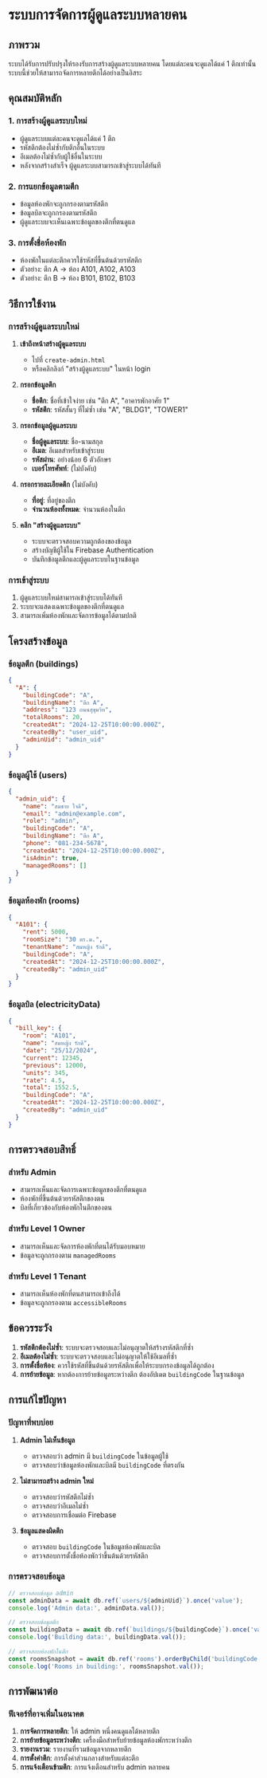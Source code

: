 # ระบบการจัดการผู้ดูแลระบบหลายคน

## ภาพรวม

ระบบได้รับการปรับปรุงให้รองรับการสร้างผู้ดูแลระบบหลายคน โดยแต่ละคนจะดูแลได้แค่ 1 ตึกเท่านั้น ระบบนี้ช่วยให้สามารถจัดการหลายตึกได้อย่างเป็นอิสระ

## คุณสมบัติหลัก

### 1. **การสร้างผู้ดูแลระบบใหม่**
- ผู้ดูแลระบบแต่ละคนจะดูแลได้แค่ 1 ตึก
- รหัสตึกต้องไม่ซ้ำกับตึกอื่นในระบบ
- อีเมลต้องไม่ซ้ำกับผู้ใช้อื่นในระบบ
- หลังจากสร้างสำเร็จ ผู้ดูแลระบบสามารถเข้าสู่ระบบได้ทันที

### 2. **การแยกข้อมูลตามตึก**
- ข้อมูลห้องพักจะถูกกรองตามรหัสตึก
- ข้อมูลบิลจะถูกกรองตามรหัสตึก
- ผู้ดูแลระบบจะเห็นเฉพาะข้อมูลของตึกที่ตนดูแล

### 3. **การตั้งชื่อห้องพัก**
- ห้องพักในแต่ละตึกควรใช้รหัสที่ขึ้นต้นด้วยรหัสตึก
- ตัวอย่าง: ตึก A → ห้อง A101, A102, A103
- ตัวอย่าง: ตึก B → ห้อง B101, B102, B103

## วิธีการใช้งาน

### การสร้างผู้ดูแลระบบใหม่

1. **เข้าถึงหน้าสร้างผู้ดูแลระบบ**
   - ไปที่ `create-admin.html`
   - หรือคลิกลิงก์ "สร้างผู้ดูแลระบบ" ในหน้า login

2. **กรอกข้อมูลตึก**
   - **ชื่อตึก**: ชื่อที่เข้าใจง่าย เช่น "ตึก A", "อาคารพักอาศัย 1"
   - **รหัสตึก**: รหัสสั้นๆ ที่ไม่ซ้ำ เช่น "A", "BLDG1", "TOWER1"

3. **กรอกข้อมูลผู้ดูแลระบบ**
   - **ชื่อผู้ดูแลระบบ**: ชื่อ-นามสกุล
   - **อีเมล**: อีเมลสำหรับเข้าสู่ระบบ
   - **รหัสผ่าน**: อย่างน้อย 6 ตัวอักษร
   - **เบอร์โทรศัพท์**: (ไม่บังคับ)

4. **กรอกรายละเอียดตึก** (ไม่บังคับ)
   - **ที่อยู่**: ที่อยู่ของตึก
   - **จำนวนห้องทั้งหมด**: จำนวนห้องในตึก

5. **คลิก "สร้างผู้ดูแลระบบ"**
   - ระบบจะตรวจสอบความถูกต้องของข้อมูล
   - สร้างบัญชีผู้ใช้ใน Firebase Authentication
   - บันทึกข้อมูลตึกและผู้ดูแลระบบในฐานข้อมูล

### การเข้าสู่ระบบ

1. ผู้ดูแลระบบใหม่สามารถเข้าสู่ระบบได้ทันที
2. ระบบจะแสดงเฉพาะข้อมูลของตึกที่ตนดูแล
3. สามารถเพิ่มห้องพักและจัดการข้อมูลได้ตามปกติ

## โครงสร้างข้อมูล

### ข้อมูลตึก (buildings)
```json
{
  "A": {
    "buildingCode": "A",
    "buildingName": "ตึก A",
    "address": "123 ถนนสุขุมวิท",
    "totalRooms": 20,
    "createdAt": "2024-12-25T10:00:00.000Z",
    "createdBy": "user_uid",
    "adminUid": "admin_uid"
  }
}
```

### ข้อมูลผู้ใช้ (users)
```json
{
  "admin_uid": {
    "name": "สมชาย ใจดี",
    "email": "admin@example.com",
    "role": "admin",
    "buildingCode": "A",
    "buildingName": "ตึก A",
    "phone": "081-234-5678",
    "createdAt": "2024-12-25T10:00:00.000Z",
    "isAdmin": true,
    "managedRooms": []
  }
}
```

### ข้อมูลห้องพัก (rooms)
```json
{
  "A101": {
    "rent": 5000,
    "roomSize": "30 ตร.ม.",
    "tenantName": "สมหญิง รักดี",
    "buildingCode": "A",
    "createdAt": "2024-12-25T10:00:00.000Z",
    "createdBy": "admin_uid"
  }
}
```

### ข้อมูลบิล (electricityData)
```json
{
  "bill_key": {
    "room": "A101",
    "name": "สมหญิง รักดี",
    "date": "25/12/2024",
    "current": 12345,
    "previous": 12000,
    "units": 345,
    "rate": 4.5,
    "total": 1552.5,
    "buildingCode": "A",
    "createdAt": "2024-12-25T10:00:00.000Z",
    "createdBy": "admin_uid"
  }
}
```

## การตรวจสอบสิทธิ์

### สำหรับ Admin
- สามารถเห็นและจัดการเฉพาะข้อมูลของตึกที่ตนดูแล
- ห้องพักที่ขึ้นต้นด้วยรหัสตึกของตน
- บิลที่เกี่ยวข้องกับห้องพักในตึกของตน

### สำหรับ Level 1 Owner
- สามารถเห็นและจัดการห้องพักที่ตนได้รับมอบหมาย
- ข้อมูลจะถูกกรองตาม `managedRooms`

### สำหรับ Level 1 Tenant
- สามารถเห็นห้องพักที่ตนสามารถเข้าถึงได้
- ข้อมูลจะถูกกรองตาม `accessibleRooms`

## ข้อควรระวัง

1. **รหัสตึกต้องไม่ซ้ำ**: ระบบจะตรวจสอบและไม่อนุญาตให้สร้างรหัสตึกที่ซ้ำ
2. **อีเมลต้องไม่ซ้ำ**: ระบบจะตรวจสอบและไม่อนุญาตให้ใช้อีเมลที่ซ้ำ
3. **การตั้งชื่อห้อง**: ควรใช้รหัสที่ขึ้นต้นด้วยรหัสตึกเพื่อให้ระบบกรองข้อมูลได้ถูกต้อง
4. **การย้ายข้อมูล**: หากต้องการย้ายข้อมูลระหว่างตึก ต้องอัปเดต `buildingCode` ในฐานข้อมูล

## การแก้ไขปัญหา

### ปัญหาที่พบบ่อย

1. **Admin ไม่เห็นข้อมูล**
   - ตรวจสอบว่า admin มี `buildingCode` ในข้อมูลผู้ใช้
   - ตรวจสอบว่าข้อมูลห้องพักและบิลมี `buildingCode` ที่ตรงกัน

2. **ไม่สามารถสร้าง admin ใหม่**
   - ตรวจสอบว่ารหัสตึกไม่ซ้ำ
   - ตรวจสอบว่าอีเมลไม่ซ้ำ
   - ตรวจสอบการเชื่อมต่อ Firebase

3. **ข้อมูลแสดงผิดตึก**
   - ตรวจสอบ `buildingCode` ในข้อมูลห้องพักและบิล
   - ตรวจสอบการตั้งชื่อห้องพักว่าขึ้นต้นด้วยรหัสตึก

### การตรวจสอบข้อมูล

```javascript
// ตรวจสอบข้อมูล admin
const adminData = await db.ref(`users/${adminUid}`).once('value');
console.log('Admin data:', adminData.val());

// ตรวจสอบข้อมูลตึก
const buildingData = await db.ref(`buildings/${buildingCode}`).once('value');
console.log('Building data:', buildingData.val());

// ตรวจสอบห้องพักในตึก
const roomsSnapshot = await db.ref('rooms').orderByChild('buildingCode').equalTo(buildingCode).once('value');
console.log('Rooms in building:', roomsSnapshot.val());
```

## การพัฒนาต่อ

### ฟีเจอร์ที่อาจเพิ่มในอนาคต

1. **การจัดการหลายตึก**: ให้ admin หนึ่งคนดูแลได้หลายตึก
2. **การย้ายข้อมูลระหว่างตึก**: เครื่องมือสำหรับย้ายข้อมูลห้องพักระหว่างตึก
3. **รายงานรวม**: รายงานที่รวมข้อมูลจากหลายตึก
4. **การตั้งค่าตึก**: การตั้งค่าส่วนกลางสำหรับแต่ละตึก
5. **การแจ้งเตือนข้ามตึก**: การแจ้งเตือนสำหรับ admin หลายคน 